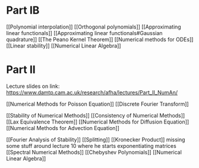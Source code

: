 # Part IB
[[Polynomial interpolation]]
[[Orthogonal polynomials]]
[[Approximating linear functionals]]
[[Approximating linear functionals#Gaussian quadrature]]
[[The Peano Kernel Theorem]]
[[Numerical methods for ODEs]]
[[Linear stability]]
[[Numerical Linear Algebra]]

# Part II
Lecture slides on link:
https://www.damtp.cam.ac.uk/research/afha/lectures/Part_II_NumAn/


[[Numerical Methods for Poisson Equation]]
[[Discrete Fourier Transform]]

[[Stability of Numerical Methods]]
[[Consistency of Numerical Methods]]
[[Lax Equivalence Theorem]]
[[Numerical Methods for Diffusion Equation]]
[[Numerical Methods for Advection Equation]]

[[Fourier Analysis of Stability]]
[[Splitting]]
[[Kronecker Product]]
missing some stuff around lecture 10 where he starts exponentiating matrices
[[Spectral Numerical Methods]]
[[Chebyshev Polynomials]]
[[Numerical Linear Algebra]]